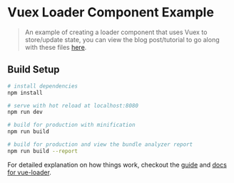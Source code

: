 # Vuex Loader Component Example

> An example of creating a loader component that uses Vuex to store/update state, you can view the blog post/tutorial to go along with these files [here](http://ryanknights.co.uk/get-started-with-vue-2-vuex-by-building-a-loader-component/).

## Build Setup

``` bash
# install dependencies
npm install

# serve with hot reload at localhost:8080
npm run dev

# build for production with minification
npm run build

# build for production and view the bundle analyzer report
npm run build --report
```

For detailed explanation on how things work, checkout the [guide](http://vuejs-templates.github.io/webpack/) and [docs for vue-loader](http://vuejs.github.io/vue-loader).
